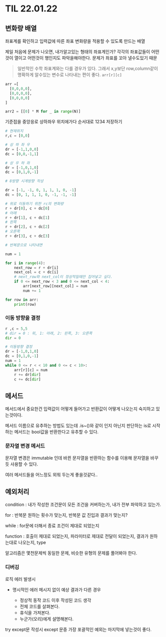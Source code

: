 # TIL 22.01.22

## 변화량 배열

좌표계를 확인하고 입력값에 따른 좌표 변화량을 적용할 수 있도록 만드는 배열

제일 처음에 문제가 나오면, 내가알고있는 형태의 좌표계인가? 각각의 좌표값들이 
어떤것이 열이고 어떤것이 행인지도 파악을해야한다. 문제가 좌표를 꼬아 낼수도있기 때문
> 일반적인 수학 좌표계와는 다를 경우가 있다. 그래서 x,y보단 row,column같이 명확하게 알수있는 변수로 나타내는 편이 좋다. `arr[r][c]`

```python
arr =[
  [0,0,0,0],
  [0,0,0,0],
  [0,0,0,0]
]

arr2 = [[0] * M for _ in range(N)]
```

기준접을 중앙응로 상하좌우 위치에가다 순서대로 1234 저장하기

```python
# 현재위치
r,c = [0,0]

# 상 하 좌 우
dr = [-1,1,0,0]
dc = [0,0,-1,1]

# 상 우 하 좌
dr = [-1,0,1,0]
dc = [0,1,0,-1]

# 8방향 시계방향 작성

dr = [-1, -1, 0, 1, 1, 1, 0, -1]
dc = [0, 1, 1, 1, 0, -1, -1, -1]

# 위로 이동하기 위한 rc의 변화량
r + dr[0], c + dc[0]
# 아래
r + dr[1], c + dc[1]
# 왼쪽
r + dr[2], c + dc[2]
# 오른쪽
r + dr[3], c + dc[3]

# 반복문으로 나타내면

num = 1

for i in range(4):
    next_row = r + dr[i]
    next_col = c + dc[i]
    # next_row와 next_col이 정상적일때만 집어넣고 싶다.
    if 0 <= next_row < 3 and 0 <= next_col < 4:
        arr[next_row][next_col] = num
        num += 1

for row in arr:
    print(row)
```

### 이동 방향을 결정

```python
r ,c = 5,5
# dir = 0 : 위, 1: 아래, 2: 왼쪽, 3: 오른쪽
dir = 0

# 이동방향 결정
dr = [-1,0,1,0]
dc = [0,1,0,-1]
num = 1
while 0 <= r < < 10 and 0 <= c < 10>:
    arr[r][c] = num
    r += dr[dir]
    c += dc[dir]

```

## 메서드

메서드에서 중요한건 입력값이 어떻게 들어가고 반환값이 어떻게 나오는지 숙지하고 있는것이다. 

메서드 이름으로 유추하는 방법도 있는데 .is~()와 같이 인지 아닌지 판단하는 is로 시작하는 메서드는 bool값을 반환한다고 유추할 수 있다.

### 문자열 변경 메서드

문자열 변경은 immutable 인데 바뀐 문자열을 반환하는 함수를 이용해 문자열을 바꾸듯 사용할 수 있다.

여러 메서드들을 어느정도 외워 두는게 좋을것같다..

## 예외처리

condition : 내가 작성한 조건문이 모든 조건을 커버하는가, 내가 전부 파악하고 있는가.

for : 반복문 원하는 횟수가 맞는지, 반복문 값 진입과 결과가 맞는지?

while : for문에 더해서 종료 조건이 제대로 되었는지

function : 호출이 제대로 되었는지, 파라미터로 제대로 전달이 되었는지, 결과가 원하는대로 나오는지, type 

알고리즘은 몇천문제씩 동일한 문제, 비슷한 유형의 문제를 풀어봐야 한다.

### 디버깅

로직 에러 발생시
* 명시적인 에러 메시지 없이 예상 결과가 다른 경우

  * 정상적 동작 코드 이후 작성된 코드 생각
  * 전체 코드를 살펴본다.
  * 휴식을 가져본다.
  * 누군가(오리)에게 설명해본다.


try except문 작성시 except 문중 가장 포괄적인 예외는 마지막에 넣는것이 좋다.